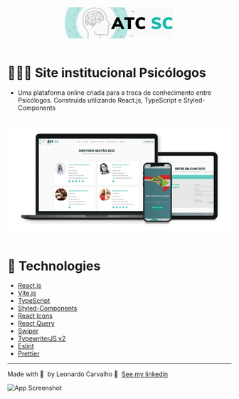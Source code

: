 <div align="center">
  <img src="./src/assets/logo.png" width="250px"/>
</div>

<br />

# 👨🏻‍💻 Site institucional Psicólogos

- Uma plataforma online criada para a troca de conhecimento entre Psicólogos. Construída utilizando React.js, TypeScript e Styled-Components

<br />
<div align="center">
	<img alt="Logo" src="./src/assets/atc.png" />
</div>

<br />

# 🚀 Technologies

- [React.js](https://reactjs.org/)
- [Vite.js](https://vitejs.dev/)
- [TypeScript](https://www.typescriptlang.org/)
- [Styled-Components](https://styled-components.com/)
- [React Icons](https://react-icons.github.io/react-icons/)
- [React Query](https://react-query.tanstack.com/)
- [Swiper](https://swiperjs.com/react/)
- [TypewriterJS v2](https://github.com/tameemsafi/typewriterjs/)
- [Eslint](https://eslint.org/)
- [Prettier](https://prettier.io/)

---

Made with 💜 &nbsp;by Leonardo Carvalho 👋 &nbsp;[See my linkedin](https://www.linkedin.com/in/leocarvalhodev/)



![App Screenshot](https://imgur.com/a/KDyylJX)

